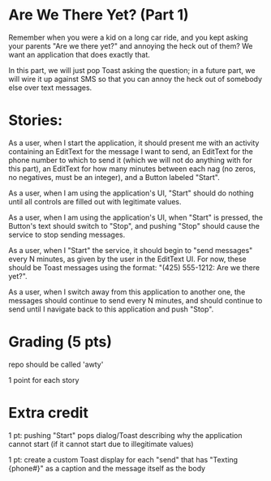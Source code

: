 # Are We There Yet? (Part 1)

Remember when you were a kid on a long car ride, and you kept asking your parents "Are we there yet?" and annoying the heck out of them? We want an application that does exactly that.

In this part, we will just pop Toast asking the question; in a future part, we will wire it up against SMS so that you can annoy the heck out of somebody else over text messages.

# Stories:

As a user, when I start the application, it should present me with an activity containing an EditText for the message I want to send, an EditText for the phone number to which to send it (which we will not do anything with for this part), an EditText for how many minutes between each nag (no zeros, no negatives, must be an integer), and a Button labeled "Start".

As a user, when I am using the application's UI, "Start" should do nothing until all controls are filled out with legitimate values.

As a user, when I am using the application's UI, when "Start" is pressed, the Button's text should switch to "Stop", and pushing "Stop" should cause the service to stop sending messages.

As a user, when I "Start" the service, it should begin to "send messages" every N minutes, as given by the user in the EditText UI. For now, these should be Toast messages using the format: "(425) 555-1212: Are we there yet?".

As a user, when I switch away from this application to another one, the messages should continue to send every N minutes, and should continue to send until I navigate back to this application and push "Stop".

# Grading (5 pts)

repo should be called 'awty'

1 point for each story

# Extra credit

1 pt: pushing "Start" pops dialog/Toast describing why the application cannot start (if it cannot start due to illegitimate values)

1 pt: create a custom Toast display for each "send" that has "Texting {phone#}" as a caption and the message itself as the body
